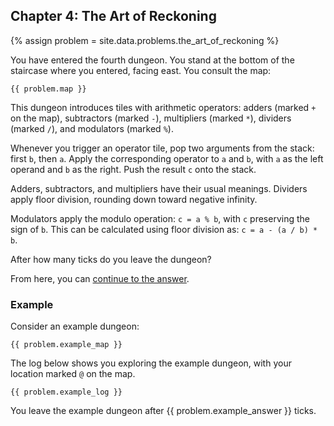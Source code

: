 ## Chapter 4: The Art of Reckoning

{% assign problem = site.data.problems.the_art_of_reckoning %}

You have entered the fourth dungeon. You stand at the bottom of the staircase where you entered, facing east. You consult the map:

```
{{ problem.map }}
```

This dungeon introduces tiles with arithmetic operators: adders (marked `+` on the map), subtractors (marked `-`), multipliers (marked `*`), dividers (marked `/`), and modulators (marked `%`).

Whenever you trigger an operator tile, pop two arguments from the stack: first `b`, then `a`. Apply the corresponding operator to `a` and `b`, with `a` as the left operand and `b` as the right. Push the result `c` onto the stack.

Adders, subtractors, and multipliers have their usual meanings. Dividers apply floor division, rounding down toward negative infinity.

Modulators apply the modulo operation: `c = a % b`, with `c` preserving the sign of `b`. This can be calculated using floor division as: `c = a - (a / b) * b`.

After how many ticks do you leave the dungeon?

From here, you can [continue to the answer](../../answers/chapters/04/the-art-of-reckoning.md).


### Example

Consider an example dungeon:

```
{{ problem.example_map }}
```

The log below shows you exploring the example dungeon, with your location marked `@` on the map.

```
{{ problem.example_log }}
```

You leave the example dungeon after {{ problem.example_answer }} ticks.
